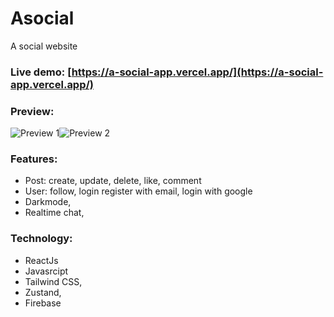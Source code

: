 # Asocial

A social website

### Live demo: [https://a-social-app.vercel.app/](https://a-social-app.vercel.app/)

### Preview:

![Preview 1](https://res.cloudinary.com/annnn/image/upload/v1645258246/Screenshot_2022-02-19_150936_ev2hlx.png)![Preview 2](https://res.cloudinary.com/annnn/image/upload/v1645258251/Screenshot_2022-02-19_150856_m8mrdl.png)

### Features:

- Post: create, update, delete, like, comment
- User: follow, login register with email, login with google
- Darkmode,
- Realtime chat,

### Technology:

- ReactJs
- Javasrcipt
- Tailwind CSS,
- Zustand,
- Firebase
